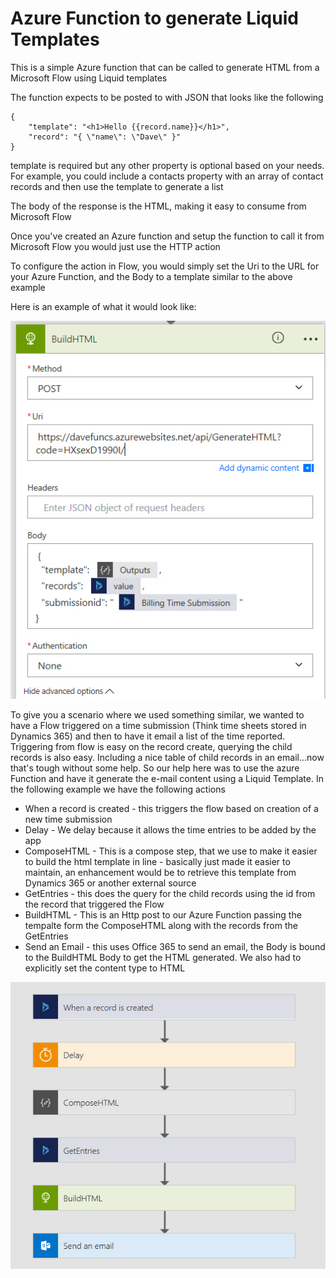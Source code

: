 # Azure Function to generate Liquid Templates

This is a simple Azure function that can be called to generate HTML from a Microsoft Flow using Liquid templates 

The function expects to be posted to with JSON that looks like the following

````
{
    "template": "<h1>Hello {{record.name}}</h1>",
    "record": "{ \"name\": \"Dave\" }"
}
````
template is required but any other property is optional based on your needs.  For example, you could include a contacts property with an array of contact records and then use the template to generate a list 

The body of the response is the HTML, making it easy to consume from Microsoft Flow

Once you've created an Azure function and setup the function to call it from Microsoft Flow you would just use the HTTP action

To configure the action in Flow, you would simply set the Uri to the URL for your Azure Function, and the Body to a template similar to the above example

Here is an example of what it would look like:

![example http](/ExampleImages/ExampleHttpAction.jpg)

To give you a scenario where we used something similar, we wanted to have a Flow triggered on a time submission (Think time sheets stored in Dynamics 365) and then to have it email a list of the time reported.  
Triggering from flow is easy on the record create, querying the child records is also easy.  Including a nice table of child records in an email...now that's tough without some help.  So our help here was to use the azure Function 
and have it generate the e-mail content using a Liquid Template.
In the following example we have the following actions
 - When a record is created - this triggers the flow based on creation of a new time submission
 - Delay - We delay because it allows the time entries to be added by the app
 - ComposeHTML - This is a compose step, that we use to make it easier to build the html template in line - basically just made it easier to maintain, an enhancement would be to retrieve this template from Dynamics 365 or another external source
 - GetEntries - this does the query for the child records using the id from the record that triggered the Flow
 - BuildHTML  - This is an Http post to our Azure Function passing the tempalte form the ComposeHTML along with the records from the GetEntries 
 - Send an Email - this uses Office 365 to send an email, the Body is bound to the BuildHTML Body to get the HTML generated.  We also had to explicitly set the content type to HTML

![example Flow](/ExampleImages/ExampleFlow.jpg)